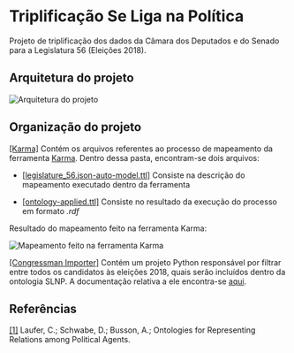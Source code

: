 # Triplificação Se Liga na Política
Projeto de triplificação dos dados da Câmara dos Deputados e do Senado para a Legislatura 56 (Eleições 2018).

## Arquitetura do projeto

![Arquitetura do projeto](https://raw.githubusercontent.com/rebecabordini/triplificacao-slnp/master/arquitetura.png)


## Organização do projeto

[[Karma]](https://github.com/rebecabordini/triplificacao-slnp/tree/master/Karma) Contém os arquivos referentes
ao processo de mapeamento da ferramenta [Karma](https://usc-isi-i2.github.io/karma/). Dentro dessa pasta, encontram-se dois arquivos:


- [[legislature_56.json-auto-model.ttl]](https://github.com/rebecabordini/triplificacao-slnp/blob/master/Karma/legislature_56.json-auto-model.ttl)
Consiste na descrição do mapeamento executado dentro da ferramenta

- [[ontology-applied.ttl]](https://github.com/rebecabordini/triplificacao-slnp/blob/master/Karma/ontology-applied.ttl)
Consiste no resultado da execução do processo em formato *.rdf*

Resultado do mapeamento feito na ferramenta Karma:

![Mapeamento feito na ferramenta Karma](https://raw.githubusercontent.com/rebecabordini/triplificacao-slnp/master/karma-mapper.png)

[[Congressman Importer]](https://github.com/rebecabordini/triplificacao-slnp/tree/master/CongressmanImporter)
Contém um projeto Python responsável por filtrar entre todos os candidatos às eleições 2018, quais serão incluídos dentro da ontologia SLNP. A documentação relativa a ele encontra-se [aqui](https://github.com/rebecabordini/triplificacao-slnp/tree/master/CongressmanImporter/README.md).


## Referências

[[1]](https://arxiv.org/abs/1804.06015v1)  Laufer, C.; Schwabe, D.; Busson, A.; Ontologies for Representing Relations among Political Agents.
